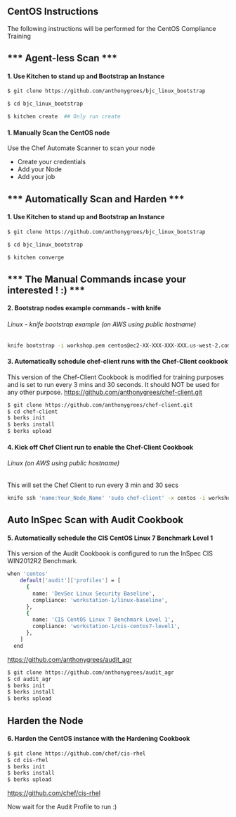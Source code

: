 ## CentOS Instructions

The following instructions will be performed for the CentOS Compliance Training

## *** Agent-less Scan ***
#### 1. Use Kitchen to stand up and Bootstrap an Instance
```bash
$ git clone https://github.com/anthonygrees/bjc_linux_bootstrap

$ cd bjc_linux_bootstrap

$ kitchen create  ## Only run create
```

#### 1. Manually Scan the CentOS node

Use the Chef Automate Scanner to scan your node
 * Create your credentials
 * Add your Node
 * Add your job

## *** Automatically Scan and Harden ***

#### 1. Use Kitchen to stand up and Bootstrap an Instance
```bash
$ git clone https://github.com/anthonygrees/bjc_linux_bootstrap

$ cd bjc_linux_bootstrap

$ kitchen converge
```

## *** The Manual Commands incase your interested !  :) ***
#### 2. Bootstrap nodes example commands - with knife
###### Linux - knife bootstrap example (on AWS using public hostname)
```bash
knife bootstrap -i workshop.pem centos@ec2-XX-XXX-XXX-XXX.us-west-2.compute.amazonaws.com -N Your_Node_Name --sudo -run-list 'recipe[Your_Cookbook_Name]'
```

#### 3. Automatically schedule chef-client runs with the Chef-Client cookbook
This version of the Chef-Client Cookbook is modified for training purposes and is set to run every 3 mins and 30 seconds.  It should NOT be used for any other purpose.
https://github.com/anthonygrees/chef-client.git
```bash
$ git clone https://github.com/anthonygrees/chef-client.git
$ cd chef-client
$ berks init
$ berks install
$ berks upload
```

#### 4. Kick off Chef Client run to enable the Chef-Client Cookbook
###### Linux (on AWS using public hostname)
This will set the Chef Client to run every 3 min and 30 secs

```bash
knife ssh 'name:Your_Node_Name' 'sudo chef-client' -x centos -i workshop.pem

```
## Auto InSpec Scan with Audit Cookbook
#### 5. Automatically schedule the CIS CentOS Linux 7 Benchmark Level 1
This version of the Audit Cookbook is configured to run the InSpec CIS WIN2012R2 Benchmark.

```bash
when 'centos'
    default['audit']['profiles'] = [
      {
        name: 'DevSec Linux Security Baseline',
        compliance: 'workstation-1/linux-baseline',
      },
      {
        name: 'CIS CentOS Linux 7 Benchmark Level 1',
        compliance: 'workstation-1/cis-centos7-level1',
      },
    ]
  end
```
https://github.com/anthonygrees/audit_agr
```bash
$ git clone https://github.com/anthonygrees/audit_agr
$ cd audit_agr
$ berks init
$ berks install
$ berks upload
```
## Harden the Node
#### 6. Harden the CentOS instance with the Hardening Cookbook

```bash
$ git clone https://github.com/chef/cis-rhel
$ cd cis-rhel
$ berks init
$ berks install
$ berks upload
```
https://github.com/chef/cis-rhel

Now wait for the Audit Profile to run :)

